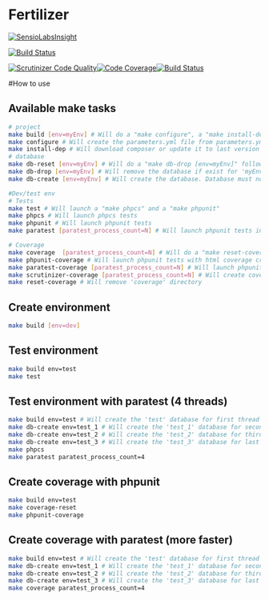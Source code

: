 Fertilizer
==
[![SensioLabsInsight](https://insight.sensiolabs.com/projects/7b4b3585-f33b-4ae6-bab7-30cef98e2e70/big.png)](https://insight.sensiolabs.com/projects/7b4b3585-f33b-4ae6-bab7-30cef98e2e70)

[![Build Status](https://travis-ci.org/JahHub/fertilizer.svg?branch=master)](https://travis-ci.org/JahHub/fertilizer)

[![Scrutinizer Code Quality](https://scrutinizer-ci.com/g/JahHub/fertilizer/badges/quality-score.png?b=master)](https://scrutinizer-ci.com/g/JahHub/fertilizer/?branch=master)[![Code Coverage](https://scrutinizer-ci.com/g/JahHub/fertilizer/badges/coverage.png?b=master)](https://scrutinizer-ci.com/g/JahHub/fertilizer/?branch=master)[![Build Status](https://scrutinizer-ci.com/g/JahHub/fertilizer/badges/build.png?b=master)](https://scrutinizer-ci.com/g/JahHub/fertilizer/build-status/master)

#How to use 
## Available make tasks
```bash
# project
make build [env=myEnv] # Will do a "make configure", a "make install-dep" and a "make db-create [env=myEnv]"
make configure # Will create the parameters.yml file from parameters.yml.dist file
make install-dep # Will download composer or update it to last version and do a "composer install"
# database
make db-reset [env=myEnv] # Will do a "make db-drop [env=myEnv]" following by a "make db-create [env=myEnv]"
make db-drop [env=myEnv] # Will remove the database if exist for 'myEnv' environment
make db-create [env=myEnv] # Will create the database. Database must not exist else task will be on error for 'myEnv' environment

#Dev/test env
# Tests
make test # Will launch a "make phpcs" and a "make phpunit"
make phpcs # Will launch phpcs tests
make phpunit # Will launch phpunit tests
make paratest [paratest_process_count=N] # Will launch phpunit tests in N thread

# Coverage
make coverage  [paratest_process_count=N] # Will do a "make reset-coverage" and a "make paratest-coverage  [paratest_process_count=N]"
make phpunit-coverage # Will launch phpunit tests with html coverage created on 'coverage' directory
make paratest-coverage [paratest_process_count=N] # Will launch phpunit tests in N thread with html coverage created on 'coverage' directory
make scrutinizer-coverage [paratest_process_count=N] # Will create coverage for scrutinizer in N threads
make reset-coverage # Will remove 'coverage' directory
```
## Create environment
```bash
make build [env=dev]
```
## Test environment
```bash
make build env=test
make test
```
## Test environment with paratest (4 threads)
```bash
make build env=test # Will create the 'test' database for first thread
make db-create env=test_1 # Will create the 'test_1' database for second thread
make db-create env=test_2 # Will create the 'test_2' database for third thread
make db-create env=test_3 # Will create the 'test_3' database for last thread
make phpcs
make paratest paratest_process_count=4
```
## Create coverage with phpunit
```bash
make build env=test
make coverage-reset
make phpunit-coverage
```
## Create coverage with paratest (more faster)
```bash
make build env=test # Will create the 'test' database for first thread
make db-create env=test_1 # Will create the 'test_1' database for second thread
make db-create env=test_2 # Will create the 'test_2' database for third thread
make db-create env=test_3 # Will create the 'test_3' database for last thread
make coverage paratest_process_count=4
```
